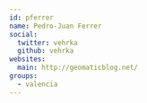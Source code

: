```yaml
---
id: pferrer
name: Pedro-Juan Ferrer
social:
  twitter: vehrka
  github: vehrka
websites:
  main: http://geomaticblog.net/
groups:
  - valencia
---
```

